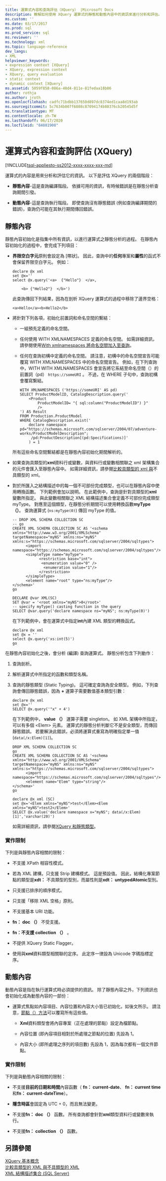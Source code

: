 ```yaml
---
title: 運算式內容和查詢評估（XQuery） |Microsoft Docs
description: 瞭解如何使用 XQuery 運算式的靜態和動態內容中的資訊來進行分析和評估。
ms.custom: ''
ms.date: 03/17/2017
ms.prod: sql
ms.prod_service: sql
ms.reviewer: ''
ms.technology: xml
ms.topic: language-reference
dev_langs:
- XML
helpviewer_keywords:
- expression context [XQuery]
- XQuery, expression context
- XQuery, query evaluation
- static context
- dynamic context [XQuery]
ms.assetid: 5059f858-086a-40d4-811e-81fedaa18b06
author: rothja
ms.author: jroth
ms.openlocfilehash: cadfc71bdbb137650d897dc8374ed1caa8d193ab
ms.sourcegitcommit: 5c7634b007f6808c87094174b80376cb20545d5f
ms.translationtype: MT
ms.contentlocale: zh-TW
ms.lasthandoff: 06/17/2020
ms.locfileid: "84881908"
---
```

# <a name="expression-context-and-query-evaluation-xquery"></a>運算式內容和查詢評估 (XQuery)
[!INCLUDE[tsql-appliesto-ss2012-xxxx-xxxx-xxx-md](../includes/tsql-appliesto-ss2012-xxxx-xxxx-xxx-md.md)]

  運算式的內容是用來分析和評估它的資訊。 以下是評估 XQuery 的兩個階段：  
  
-   **靜態內容**-這是查詢編譯階段。 依據可用的資訊，有時候錯誤是在靜態分析查詢期間引發。  
  
-   **動態內容**-這是查詢執行階段。 即使查詢沒有靜態錯誤 (例如查詢編譯期間的錯誤)，查詢仍可能在其執行期間傳回錯誤。  
  
## <a name="static-context"></a>靜態內容  
 靜態內容初始化是指集中所有資訊，以進行運算式之靜態分析的過程。 在靜態內容初始化的過程中，會完成下列項目：  
  
-   **界限空白字元**原則會設定為 [帶狀]。 因此，查詢中的**任何**專案和**屬性**的函式不會保留界限空白字元。 例如：  
  
    ```  
    declare @x xml  
    set @x=''  
    select @x.query('<a>  {"Hello"}  </a>,  
  
        <b> {"Hello2"}  </b>')  
    ```  
  
     此查詢傳回下列結果，因為在剖析 XQuery 運算式的過程中移除了邊界空格：  
  
    ```  
    <a>Hello</a><b>Hello2</b>  
    ```  
  
-   將針對下列各項，初始化前置詞和命名空間的繫結：  
  
    -   一組預先定義的命名空間。  
  
    -   任何使用 WITH XMLNAMESPACES 定義的命名空間。 如需詳細資訊，請參閱使用[With xmlnamespaces 將命名空間加入至查詢](../relational-databases/xml/add-namespaces-to-queries-with-with-xmlnamespaces.md)。  
  
    -   任何在查詢初構中定義的命名空間。 請注意，初構中的命名空間宣告可能覆寫 WITH XMLNAMESPACES 中的命名空間宣告。 例如，在下列查詢中，WITH WITH XMLNAMESPACES 會宣告將它系結至命名空間（）的前置詞（pd） `https://someURI` 。 不過，在 WHERE 子句中，查詢初構會覆寫繫結。  
  
        ```  
        WITH XMLNAMESPACES ('https://someURI' AS pd)  
        SELECT ProductModelID, CatalogDescription.query('  
            <Product   
                ProductModelID= "{ sql:column("ProductModelID") }"   
                />  
        ') AS Result  
        FROM Production.ProductModel  
        WHERE CatalogDescription.exist('  
            declare namespace  pd="https://schemas.microsoft.com/sqlserver/2004/07/adventure-works/ProductModelDescription";  
             /pd:ProductDescription[(pd:Specifications)]'  
            ) = 1  
        ```  
  
     所有這些命名空間繫結都是在靜態內容初始化期間解析的。  
  
-   如果查詢具類型的**xml**資料行或變數，與資料行或變數相關聯之 xml 架構集合的元件會匯入至靜態內容中。 如需詳細資訊，請參閱[比較具類型的 xml 與](../relational-databases/xml/compare-typed-xml-to-untyped-xml.md)不具類型的 xml。  
  
-   對於所匯入之結構描述中的每一個不可部份完成類型，也可以在靜態內容中使用轉換函數。 下列範例會加以說明。 在此範例中，查詢是針對具類型的**xml**變數所指定。 與此變數相關聯之 XML 結構描述集合會定義不可部份完成類型 myType。 對應至這個類型，在靜態分析期間可以使用轉換函數**myType （）**。 查詢運算式 (`ns:myType(0)`) 傳回 myType 的值。  
  
    ```  
    -- DROP XML SCHEMA COLLECTION SC  
    -- go  
    CREATE XML SCHEMA COLLECTION SC AS '<schema xmlns="http://www.w3.org/2001/XMLSchema"   
    targetNamespace="myNS" xmlns:ns="myNS"  
    xmlns:s="https://schemas.microsoft.com/sqlserver/2004/sqltypes">  
          <import namespace="https://schemas.microsoft.com/sqlserver/2004/sqltypes"/>  
          <simpleType name="myType">  
                <restriction base="int">  
                 <enumeration value="0" />  
                  <enumeration value="1"/>  
                </restriction>  
          </simpleType>  
          <element name="root" type="ns:myType"/>  
    </schema>'  
    go  
  
    DECLARE @var XML(SC)  
    SET @var = '<root xmlns="myNS">0</root>'  
    -- specify myType() casting function in the query  
    SELECT @var.query('declare namespace ns="myNS"; ns:myType(0)')  
    ```  
  
     在下列範例中，會在運算式中指定**int**內建 XML 類型的轉換函式。  
  
    ```  
    declare @x xml  
    set @x = ''  
    select @x.query('xs:int(5)')  
    go  
    ```  
  
 在靜態內容初始化之後，會分析 (編譯) 查詢運算式。 靜態分析包含下列動作：  
  
1.  查詢剖析。  
  
2.  解析運算式中所指定的函數和類型名稱。  
  
3.  查詢的靜態類型 (Static Typing)。 這可確定查詢為安全類型。 例如，下列查詢會傳回靜態錯誤，因為 **+** 運算子需要數值基本類型引數：  
  
    ```  
    declare @x xml  
    set @x=''  
    SELECT @x.query('"x" + 4')  
    ```  
  
     在下列範例中， **value （）** 運算子需要 singleton。 如 XML 架構中所指定，可以有多個 \<Elem> 元素。 運算式的靜態分析判斷它不是安全類型，而傳回靜態錯誤。 若要解決此錯誤，必須將運算式重寫為明確指定單一值 (`data(/x:Elem)[1]`)。  
  
    ```  
    DROP XML SCHEMA COLLECTION SC  
    go  
    CREATE XML SCHEMA COLLECTION SC AS '<schema xmlns="http://www.w3.org/2001/XMLSchema"   
    targetNamespace="myNS" xmlns:ns="myNS"  
    xmlns:s="https://schemas.microsoft.com/sqlserver/2004/sqltypes">  
          <import namespace="https://schemas.microsoft.com/sqlserver/2004/sqltypes"/>  
          <element name="Elem" type="string"/>  
    </schema>'  
    go  
  
    declare @x xml (SC)  
    set @x='<Elem xmlns="myNS">test</Elem><Elem xmlns="myNS">test2</Elem>'  
    SELECT @x.value('declare namespace x="myNS"; data(/x:Elem)[1]','varchar(20)')  
    ```  
  
     如需詳細資訊，請參閱[XQuery 和靜態類型](../xquery/xquery-and-static-typing.md)。  
  
### <a name="implementation-restrictions"></a>實作限制  
 下列是與靜態內容相關的限制：  
  
-   不支援 XPath 相容性模式。  
  
-   若為 XML 建構，只支援 Strip 建構模式。 這是預設值。 因此，結構化專案節點的類型是**xdt：** 不具類型的型別，而屬性則是**xdt： untypedAtomic**型別。  
  
-   只支援已排序的順序模式。  
  
-   只支援「移除 XML 空格」原則。  
  
-   不支援基本 URI 功能。  
  
-   **fn： doc （）** 不受支援。  
  
-   **fn：不支援 collection （）** 。  
  
-   不提供 XQuery Static Flagger。  
  
-   使用與**xml**資料類型相關聯的定序。 此定序一律設為 Unicode 字碼指標定序。  
  
## <a name="dynamic-context"></a>動態內容  
 動態內容是指在執行運算式時必須提供的資訊。 除了靜態內容之外，下列資訊也會初始化成為動態內容的一部份：  
  
-   運算式焦點如內容項目、內容位置和內容大小皆已初始化，如後文所示。 請注意，[節點（）方法](../t-sql/xml/nodes-method-xml-data-type.md)可以覆寫所有這些值。  
  
    -   **Xml**資料類型會將內容專案（正在處理的節點）設定為檔節點。  
  
    -   內容位置 (即內容項目相對於所處理之節點的位置) 先設為 1。  
  
    -   內容大小 (即所處理之序列的項目數) 先設為 1，因為每次都有一個文件節點。  
  
### <a name="implementation-restrictions"></a>實作限制  
 下列是與動態內容相關的限制：  
  
-   不支援**目前的日期和時間**內容函數（ **fn： current-date**、 **fn： current time**和**fn： current-dateTime**）。  
  
-   **隱含時區**會固定為 UTC + 0，而且無法變更。  
  
-   不支援**fn： doc （）** 函數。 所有查詢都會針對**xml**類型資料行或變數來執行。  
  
-   不支援**fn： collection （）** 函數。  
  
## <a name="see-also"></a>另請參閱  
 [XQuery 基本概念](../xquery/xquery-basics.md)   
 [比較具類型的 XML 與不具類型的 XML](../relational-databases/xml/compare-typed-xml-to-untyped-xml.md)   
 [XML 結構描述集合 &#40;SQL Server&#41;](../relational-databases/xml/xml-schema-collections-sql-server.md)  
  
  
